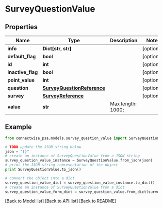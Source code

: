 # SurveyQuestionValue


## Properties
Name | Type | Description | Notes
------------ | ------------- | ------------- | -------------
**info** | **Dict[str, str]** |  | [optional] 
**default_flag** | **bool** |  | [optional] 
**id** | **int** |  | [optional] 
**inactive_flag** | **bool** |  | [optional] 
**point_value** | **int** |  | [optional] 
**question** | [**SurveyQuestionReference**](SurveyQuestionReference.md) |  | [optional] 
**survey** | [**SurveyReference**](SurveyReference.md) |  | [optional] 
**value** | **str** |  Max length: 1000; | 

## Example

```python
from connectwise_psa.models.survey_question_value import SurveyQuestionValue

# TODO update the JSON string below
json = "{}"
# create an instance of SurveyQuestionValue from a JSON string
survey_question_value_instance = SurveyQuestionValue.from_json(json)
# print the JSON string representation of the object
print SurveyQuestionValue.to_json()

# convert the object into a dict
survey_question_value_dict = survey_question_value_instance.to_dict()
# create an instance of SurveyQuestionValue from a dict
survey_question_value_form_dict = survey_question_value.from_dict(survey_question_value_dict)
```
[[Back to Model list]](../README.md#documentation-for-models) [[Back to API list]](../README.md#documentation-for-api-endpoints) [[Back to README]](../README.md)


